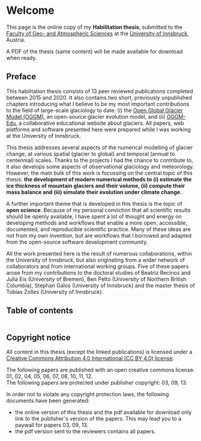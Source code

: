 # Welcome

This page is the online copy of my **Habilitation thesis**, submitted to 
the [Faculty of Geo- and Atmospheric Sciences](https://www.uibk.ac.at/fakultaeten/geo_und_atmosphaerenwissenschaften/index.html.en) 
at the [University of Innsbruck](https://www.uibk.ac.at), Austria.

A PDF of the thesis (same content) will be made available for download when ready.

## Preface

This habilitation thesis consists of 13 peer reviewed publications completed 
between 2015 and 2020. It also contains two short, previously unpublished chapters 
introducing what I believe to be my most important contributions to the field of 
large-scale glaciology to date: (i) the [Open Global Glacier Model (OGGM)](https://oggm.org), 
an open-source glacier evolution model, and (ii) [OGGM-Edu](https://edu.oggm.org), 
a collaborative educational website about glaciers. All papers, web platforms 
and software presented here were prepared while I was working at the University of Innsbruck.

This thesis addresses several aspects of the numerical modelling of glacier change, 
at various spatial (glacier to global) and temporal (annual to centennial) scales. Thanks to 
the projects I had the chance to contribute to, it also develops some aspects of observational 
glaciology and meteorology. However, the main bulk of this work is focussing on the central 
topic of this thesis: **the development of modern numerical methods to (i) estimate the ice
thickness of mountain glaciers and their volume, (ii) compute their mass balance and (iii) 
simulate their evolution under climate change**.

A further important theme that is developed in this thesis is the topic of **open science**. 
Because of my personal conviction that all scientific results should be openly available, I have 
spent a lot of thought and energy on developing methods and workflows that enable a more open, 
accessible, documented, and reproducible scientific practice. Many of these ideas are not from my 
own invention, but are workflows that I borrowed and adapted from the open-source software 
development community.

All the work presented here is the result of numerous collaborations, within the University of Innsbruck, 
but also originating from a wider network of collaborators and from international working groups. 
Five of these papers arose from my contributions 
to the doctoral studies of Beatriz Recinos and Julia Eis (University of Bremen), Ben Pelto (University of 
Northern British Columbia), Stephan Galos (University of Innsbruck) and the master thesis of
Tobias Zolles (University of Innsbruck).


## Table of contents 

```{tableofcontents}
```

## Copyright notice

All content in this thesis (except the linked publications) is licensed 
under a [Creative Commons Attribution 4.0 International (CC BY 4.0) license](https://creativecommons.org/licenses/by/4.0).

The following papers are published with an open creative commons license:
01, 02, 04, 05, 06, 07, 08, 10, 11, 12. <br>
The following papers are protected under publisher copyright: 03, 09, 13.

In order not to violate any copyright protection laws, the following documents have been generated:
- the online version of this thesis and the pdf available for download only link to the publisher's 
  version of the papers. This may lead you to a paywall for papers 03, 09, 13.
- the pdf version sent to the reviewers contains all papers.  
